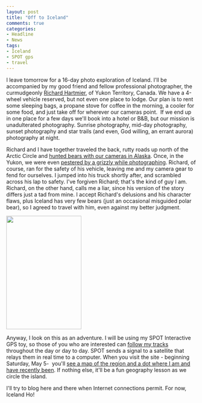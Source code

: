```yaml
---
layout: post
title: "Off to Iceland"
comments: true
categories:
- Headline
- News
tags:
- Iceland
- SPOT gps
- travel
---
```

I leave tomorrow for a 16-day photo exploration of Iceland. I'll be accompanied by my good friend and fellow professional photographer, the curmudgeonly <a href="http://www.hartmier.com">Richard Hartmier</a>, of Yukon Territory, Canada. We have a 4-wheel vehicle reserved, but not even one place to lodge. Our plan is to rent some sleeping bags, a propane stove for coffee in the morning, a cooler for some food, and just take off for wherever our cameras point.  If we end up in one place for a few days we'll book into a hotel or B&amp;B, but our mission is unadulterated photography. Sunrise photography, mid-day photography, sunset photography and star trails (and even, God willing, an errant aurora) photography at night.

Richard and I have together traveled the back, rutty roads up north of the Arctic Circle and <a href="http://blog.lesterpickerphoto.com/2011/08/28/the-bear-truth-and-other-musings/">hunted bears with our cameras in Alaska</a>. Once, in the Yukon, we were even <a href="http://blog.lesterpickerphoto.com/2011/09/02/close-encounters-of-the-bear-kind/">pestered by a grizzly while photographing</a>. Richard, of course, ran for the safety of his vehicle, leaving me and my camera gear to fend for ourselves. I jumped into his truck shortly after, and scrambled across his lap to safety. I've forgiven Richard; that's the kind of guy I am. Richard, on the other hand, calls me a liar, since his version of the story differs just a tad from mine. I accept Richard's delusions and his character flaws, plus Iceland has very few bears (just an occasional misguided polar bear), so I agreed to travel with him, even against my better judgment.

<a href="http://blog.lesterpickerphoto.com/wp-content/uploads/2012/05/Hartmier.jpg"><img class="size-medium wp-image-2136 " title="Hartmier" src="http://blog.lesterpickerphoto.com/wp-content/uploads/2012/05/Hartmier-199x300.jpg" alt="" width="199" height="300"></a>

Anyway, I look on this as an adventure. I will be using my SPOT Interactive GPS toy, so those of you who are interested can <a href="http://share.findmespot.com/shared/faces/viewspots.jsp?glId=0Zg1LmM9KoFvIGRUsieGHuXYN1cCXNV5a">follow my tracks</a> throughout the day or day to day. SPOT sends a signal to a satellite that relays them in real time to a computer. When you visit the site - beginning Saturday, May 5-  you'll <a href="http://share.findmespot.com/shared/faces/viewspots.jsp?glId=0Zg1LmM9KoFvIGRUsieGHuXYN1cCXNV5a">see a map of the region and a dot where I am and have recently been</a>. If nothing else, it'll be a fun geography lesson as we circle the island.

I'll try to blog here and there when Internet connections permit. For now, Iceland Ho!